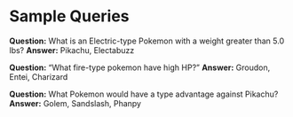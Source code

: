 # Sample Queries
**Question:** What is an Electric-type Pokemon with a weight greater than 5.0 lbs?
**Answer:** Pikachu, Electabuzz

**Question:** “What fire-type pokemon have high HP?”
**Answer:** Groudon, Entei, Charizard

**Question:** What Pokemon would have a type advantage against Pikachu?
**Answer:** Golem, Sandslash, Phanpy